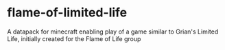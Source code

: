 # flame-of-limited-life
A datapack for minecraft enabling play of a game similar to Grian's Limited Life, initially created for the Flame of Life group
